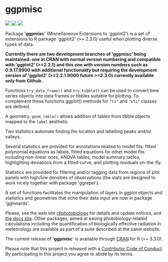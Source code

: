 # ggpmisc #

[![](http://www.r-pkg.org/badges/version/ggpmisc)](https://cran.r-project.org/package=ggpmisc) 
[![](http://cranlogs.r-pkg.org/badges/ggpmisc)](https://cran.r-project.org/package=ggpmisc) 
[![](http://cranlogs.r-pkg.org/badges/grand-total/ggpmisc)](https://cran.r-project.org/package=ggpmisc)

Package '**ggpmisc**' (Miscellaneous Extensions to 'ggplot2') is a set of
extensions to R package 'ggplot2' (>= 2.3.0) useful when plotting diverse types
of data.  

**Currently there are two development branches of 'ggpmisc' being maintained: 
one at CRAN with normal version
numbering and compatible with 'ggplot2' (>=2.2.1) and this one with version
numbers such as 0.9.17.9900 with additional functionality but requiring the
development version of 'ggplot2' (>=2.2.1.9000 future >=2.3.0) currently 
available only from Github.**

Functions `try_data_frame()` and `try_tibble()` can be used to convert time
series objects into data frames or tibbles suitable for plotting. To complement
these functions ggplot() methods for `"ts"` and `"xts"` classes are defined.

A geometry, `geom_table()` allows addition of tables from tibble objects mapped 
to the `label` aesthetic. 

Two statistics automate finding the location and labelling peaks and/or valleys.

Several statistics are provided for annotations related to model fits: 
fitted polynomial equations as labels, fitted equations for other model fits
including non-linear ones, ANOVA tables, model summary tables, highlighting
deviations from a fitted curve, and plotting residuals on-the-fly.

Statistics are provided for filtering and/or tagging data from regions of plot
panels with high/low densities of observations (the stats are designed to work
nicely together with package 'ggrepel').

A set of functions facilitates the manipulation of layers in ggplot objects and 
statistics and geometries that echo their data input are now in package 
'gginnards'.

Please, see the web site [r4photobiology](http://www.r4photobiology.info) for
details and update notices, and [the docs
site](http://docs.r4photobiology.info/ggpmisc). Other packages, aimed at easing
photobiology-related calculations including the quantification of biologically
effective radiation in meteorology are available as part of a suite described at
the same website.

The current release of '__ggpmisc__' is available through
[CRAN](https://cran.r-project.org/package=ggpmisc) for R (>= 3.3.0).

Please note that this project is released with a [Contributor Code of Conduct](CONDUCT.md). By participating in this project you agree to abide by its terms.
